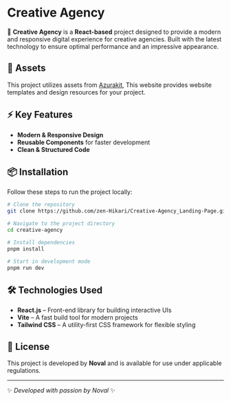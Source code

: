 # Creative Agency

🚀 **Creative Agency** is a **React-based** project designed to provide a modern and responsive digital experience for creative agencies. Built with the latest technology to ensure optimal performance and an impressive appearance.

## 🎨 Assets
This project utilizes assets from [Azurakit](https://azurakit.vercel.app/product/gsveMBZj4uAEFyKaJHlSgw==), This website provides website templates
and design resources for your project.

## ⚡ Key Features
- **Modern & Responsive Design**
- **Reusable Components** for faster development
- **Clean & Structured Code**

## 📦 Installation
Follow these steps to run the project locally:

```sh
# Clone the repository
git clone https://github.com/zen-Hikari/Creative-Agency_Landing-Page.git

# Navigate to the project directory
cd creative-agency

# Install dependencies
pnpm install

# Start in development mode
pnpm run dev
```

## 🛠 Technologies Used
- **React.js** – Front-end library for building interactive UIs
- **Vite** – A fast build tool for modern projects
- **Tailwind CSS** – A utility-first CSS framework for flexible styling

## 📄 License
This project is developed by **Noval** and is available for use under applicable regulations.

---
✨ *Developed with passion by Noval* ✨

